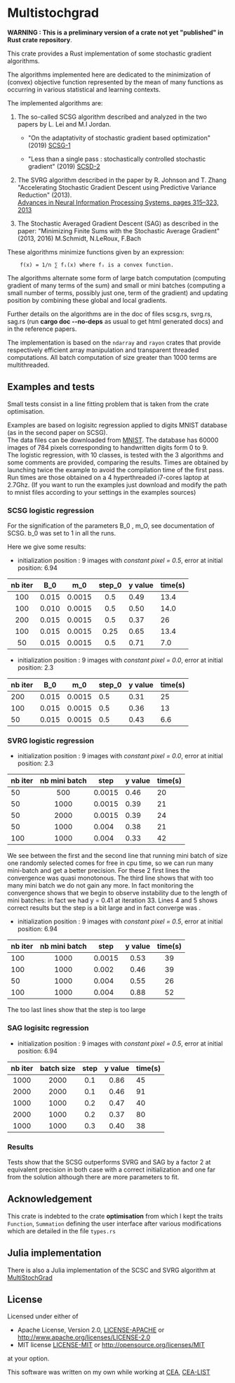 # Multistochgrad

**WARNING : This is a preliminary version of a crate not yet "published" in Rust crate repository**.

This crate provides a Rust implementation of some stochastic gradient algorithms.

The algorithms implemented here are dedicated to the minimization of (convex) objective function represented by the
mean of many functions as occurring in various statistical and learning contexts.

The implemented algorithms are:

1. The so-called SCSG algorithm described and analyzed in the two papers by L. Lei and  M.I Jordan.

    * "On the adaptativity of stochastic gradient based optimization" (2019)
    [SCSG-1](https://arxiv.org/abs/1904.04480)

    * "Less than a single pass : stochastically controlled stochastic gradient" (2019)
    [SCSD-2](https://arxiv.org/abs/1609.03261)

2. The SVRG algorithm described in the paper by R. Johnson and T. Zhang
"Accelerating Stochastic Gradient Descent using Predictive Variance Reduction" (2013).  
[Advances in Neural Information Processing Systems, pages 315–323, 2013](https://papers.nips.cc/paper/4937-accelerating-stochastic-gradient-descent-using-predictive-variance-reduction.pdf)

3. The Stochastic Averaged Gradient Descent (SAG) as described in the paper:
"Minimizing Finite Sums with the Stochastic Average Gradient" (2013, 2016)
M.Schmidt, N.LeRoux, F.Bach

These algorithms minimize functions given by an expression:

        f(x) = 1/n ∑ fᵢ(x) where fᵢ is a convex function.

The algorithms alternate some form of large batch computation (computing gradient of many terms of the sum)
and small or mini batches (computing a small number of terms, possibly just one, term of the gradient)
and updating position by combining these global and local gradients.

Further details on the algorithms are in the doc of files scsg.rs, svrg.rs, sag.rs
(run **cargo doc --no-deps** as usual to get html generated docs) and in the reference papers.

The implementation is based on the `ndarray` and `rayon` crates that provide respectively efficient
array manipulation and transparent threaded computations. All batch computation of size greater than 1000 terms
are multithreaded.

## Examples and tests

Small tests consist in a line fitting problem that is taken  from the crate optimisation.

Examples are based on logisitc regression applied to digits MNIST database
(as in the second paper on SCSG).  
The data files can be downloaded from [MNIST](http://yann.lecun.com/exdb/mnist).
The database has 60000 images of 784 pixels corresponding to
handwritten digits form 0 to 9.  
The logistic regression, with 10 classes,  is tested with the 3 algorithms and some comments are provided, comparing the results.
Times are obtained by launching twice the example to avoid the compilation time of the first pass.
Run times are those obtained on a 4 hyperthreaded i7-cores laptop at 2.7Ghz.
(If you want to run the examples just download and modify the path to mnist files according to your settings
in the examples sources)

### SCSG logistic regression

For the signification of the parameters B_0 , m_O, see documentation of SCSG. b_0 was set to 1
in all the runs.

Here we give some results:

* initialization position : 9 images with *constant pixel = 0.5*,
error at initial position: 6.94

| nb iter | B_0    |   m_0    | step_0  | y value | time(s) |
|  :---:  | :---:  |  :-----: | :----:  |   ----  |  ----   |
| 100     | 0.015  |  0.0015  |  0.5    |  0.49   |  13.4  |
| 100     | 0.010  |  0.0015  |  0.5    |  0.50   |  14.0  |
| 200     | 0.015  |  0.0015  |  0.5    |  0.37   |  26    |
| 100     | 0.015  |  0.0015  |  0.25   |  0.65   |  13.4  |
|  50     | 0.015  |  0.0015  |  0.5    |  0.71   |  7.0   |

* initialization position : 9 images with *constant pixel = 0.0*,
error at initial position: 2.3

| nb iter | B_0    |   m_0    | step_0  | y value  | time(s) |
|  ---    |----    |  ----    | ------  |   ----   |  ----  |
|  200    | 0.015  |  0.0015  |  0.5    |  0.31    |  25    |
|  100    | 0.015  |  0.0015  |  0.5    |  0.36    |  13    |
|  50     | 0.015  |  0.0015  |  0.5    |  0.43    |  6.6   |

### SVRG logistic regression

* initialization position : 9 images with *constant pixel = 0.0*,
error at initial position: 2.3

| nb iter |  nb mini batch     | step    | y value  | time(s) |
|  ---    |     :---:          | ------  |   ----   |  ----  |
|  50     |     500            |  0.0015 |  0.46    |  20    |
|  50     |     1000           |  0.0015 |  0.39    |  21    |
|  50     |     2000           |  0.0015 |  0.39    |  24    |
|  50     |     1000           |  0.004  |  0.38    |  21    |
|  100     |    1000           |  0.004  |  0.33    |  42    |

We see between the first and the second line that running mini batch of size one randomly selected
comes for free in cpu time, so we can run many mini-batch and get a better precision. For these 2 first lines the convergence was quasi monotonous.
The third line shows that with too many mini batch we do not gain any more. In fact
monitoring the convergence shows that we begin to observe instability due to the length of mini batches: in fact we had y = 0.41 at iteration 33.
Lines 4 and 5  shows correct results but the step is a bit large and in fact converge was .

* initialization position : 9 images with *constant pixel = 0.5*,
error at initial position: 6.94

| nb iter |  nb mini batch     | step    | y value   | time(s)  |
|  ---    |     :---:          | ------  |   :---:   |  :----:  |
|  100    |     1000           |  0.0015 |  0.53     |   39     |  
|  100    |     1000           |  0.002  |  0.46     |   39     |
|  50     |     1000           |  0.004  |  0.55     |   26     |
|  100    |     1000           |  0.004  |  0.88     |   52     |

The too last lines  show that the step is too large

### SAG logisitc regression

* initialization position : 9 images with *constant pixel = 0.5*,
error at initial position: 6.94

| nb iter |  batch size  | step   | y value  | time(s) |
|  :---:  |  :---:       |  :---: | :----:   |   ----  |
|  1000   |  2000        |  0.1   |  0.86    |   45    |
|  2000   |  2000        |  0.1   |  0.46    |   91    |
|  1000   |  1000        |  0.2   |  0.47    |   40    |
|  2000   |  1000        |  0.2   |  0.37    |   80    |
|  1000   |  1000        |  0.3   |  0.40    |   38    |

### Results

Tests show that the SCSG outperforms SVRG and SAG by a factor 2 at equivalent precision in
both case with a correct initialization and one far from the solution although there are more parameters to fit.

## Acknowledgement

This crate is indebted to the crate **optimisation** from which I kept the traits `Function`, `Summation`
defining the user interface after various modifications which are detailed in the file ``types.rs``

## Julia implementation

There is also a Julia implementation of the SCSC and SVRG algorithm at
[MultiStochGrad](https://github.com/jean-pierreBoth/MultiStochGrad.jl)

## License

Licensed under either of

* Apache License, Version 2.0, [LICENSE-APACHE](LICENSE-APACHE) or <http://www.apache.org/licenses/LICENSE-2.0>
* MIT license [LICENSE-MIT](LICENSE-MIT) or <http://opensource.org/licenses/MIT>

at your option.

This software was written on my own while working at [CEA](http://www.cea.fr/), [CEA-LIST](http://www-list.cea.fr/en/)
